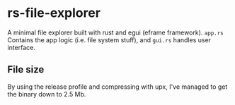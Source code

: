 # rs-file-explorer

A minimal file explorer built with rust and egui (eframe framework).
`app.rs` Contains the app logic (i.e. file system stuff), and `gui.rs` handles user interface.

## File size

By using the release profile and compressing with upx, I've managed to get the binary down to 2.5 Mb.
